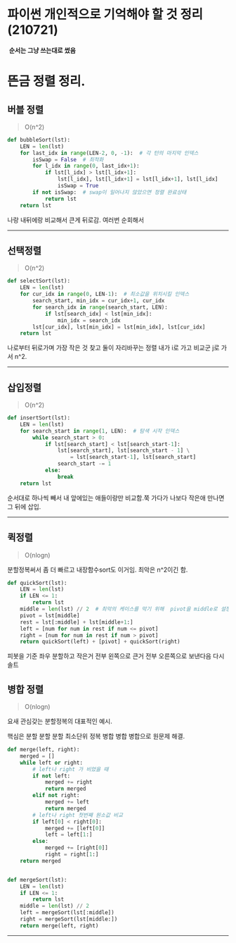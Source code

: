 # 파이썬 개인적으로 기억해야 할 것 정리(210721)

​	**순서는 그냥 쓰는대로 썼음**		



# 뜬금 정렬 정리.



## 버블 정렬

> O(n^2)



```python
def bubbleSort(lst):
    LEN = len(lst)
    for last_idx in range(LEN-2, 0, -1):  # 각 턴의 마지막 인덱스
        isSwap = False  # 최적화
        for l_idx in range(0, last_idx+1):
            if lst[l_idx] > lst[l_idx+1]:
                lst[l_idx], lst[l_idx+1] = lst[l_idx+1], lst[l_idx]
                isSwap = True
        if not isSwap:  # swap이 일어나지 않았으면 정렬 완료상태
            return lst
    return lst
```

나랑 내뒤에랑 비교해서 큰게 뒤로감. 여러번 순회해서 



---



## 선택정렬

> O(n^2)



```python
def selectSort(lst):
    LEN = len(lst)
    for cur_idx in range(0, LEN-1):  # 최소값을 위치시킬 인덱스
        search_start, min_idx = cur_idx+1, cur_idx
        for search_idx in range(search_start, LEN):
            if lst[search_idx] < lst[min_idx]:
                min_idx = search_idx
        lst[cur_idx], lst[min_idx] = lst[min_idx], lst[cur_idx]
    return lst
```



나로부터 뒤로가며 가장 작은 것 찾고 둘이 자리바꾸는 정렬 내가 i로 가고 비교군 j로 가서 n^2.



---



## 삽입정렬

> O(n^2)



```python
def insertSort(lst):
    LEN = len(lst)
    for search_start in range(1, LEN):  # 탐색 시작 인덱스
        while search_start > 0:
            if lst[search_start] < lst[search_start-1]:
                lst[search_start], lst[search_start - 1] \
                    = lst[search_start-1], lst[search_start]
                search_start -= 1
            else:
                break
    return lst
```

순서대로 하나씩 빼서 내 앞에있는 애들이랑만 비교함.쭉 가다가 나보다 작은애 만나면 그 뒤에 삽입.



---



## 퀵정렬

> O(nlogn)

분할정복써서 좀 더 빠르고 내장함수sort도 이거임. 최악은 n^2이긴 함.

```python
def quickSort(lst):
    LEN = len(lst)
    if LEN <= 1:
        return lst
    middle = len(lst) // 2  # 최악의 케이스를 막기 위해  pivot을 middle로 설정
    pivot = lst[middle]
    rest = lst[:middle] + lst[middle+1:]
    left = [num for num in rest if num <= pivot]
    right = [num for num in rest if num > pivot]
    return quickSort(left) + [pivot] + quickSort(right)
```

피봇을 기준 좌우 분할하고 작은거 전부 왼쪽으로 큰거 전부 오른쪽으로 보낸다음 다시 솔트



## 병합 정렬

> O(nlogn)

요새 관심갖는 분할정복의 대표적인 예시.

핵심은 분할 분할 분할 최소단위 정복 병합 병합 병합으로 원문제 해결.

```python
def merge(left, right):
    merged = []
    while left or right:
        # left나 right 가 비었을 때
        if not left:
            merged += right
            return merged
        elif not right:
            merged += left
            return merged
        # left나 right 첫번째 원소값 비교
        if left[0] < right[0]:
            merged += [left[0]]
            left = left[1:]
        else:
            merged += [right[0]]
            right = right[1:]
    return merged


def mergeSort(lst):
    LEN = len(lst)
    if LEN <= 1:
        return lst
    middle = len(lst) // 2
    left = mergeSort(lst[:middle])
    right = mergeSort(lst[middle:])
    return merge(left, right)
```



---



